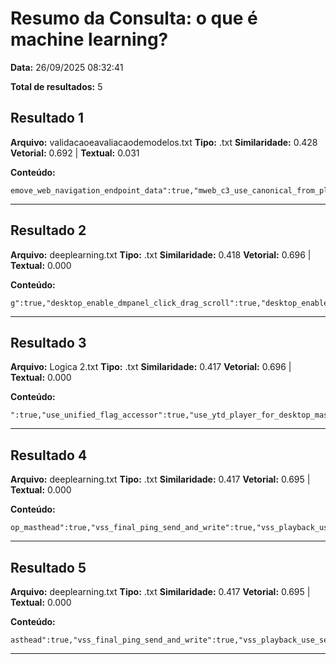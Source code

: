 # Resumo da Consulta: o que é machine learning?

**Data:** 26/09/2025 08:32:41

**Total de resultados:** 5

## Resultado 1

**Arquivo:** validacaoeavaliacaodemodelos.txt
**Tipo:** .txt
**Similaridade:** 0.428
**Vetorial:** 0.692 | **Textual:** 0.031

**Conteúdo:**
```
emove_web_navigation_endpoint_data":true,"mweb_c3_use_canonical_from_player_response":true,"mweb_channels_restyle_buttons_extra_padding":true,"mweb_channels_restyle_landscape_wider_buttons":true,"mweb_command_handler":true,"mweb_deprecate_skip_ve_logging":true,"mweb_enable_local_innertube_services":true,"mweb_enable_search_big_thumbs":true,"mweb_enable_sequence_signal":true,"mweb_enable_sink_chip_bar":true,"mweb_enable_sink_pages_dwell_detection":true,"mweb_enable_sink_statement_banner":true,"mw...
```

---

## Resultado 2

**Arquivo:** deeplearning.txt
**Tipo:** .txt
**Similaridade:** 0.418
**Vetorial:** 0.696 | **Textual:** 0.000

**Conteúdo:**
```
g":true,"desktop_enable_dmpanel_click_drag_scroll":true,"desktop_enable_dmpanel_scroll":true,"desktop_enable_dmpanel_wheel_scroll":true,"desktop_enable_new_video_metadata":true,"desktop_enable_scrollable_suggestions_panel":true,"desktop_enable_single_suggestion_highlight":true,"desktop_enable_suggestions_panel_padding":true,"desktop_enable_visual_suggest":true,"desktop_keyboard_capture_keydown_killswitch":true,"desktop_mix_use_sampled_color_for_bottom_bar":true,"desktop_mix_use_sampled_color_for...
```

---

## Resultado 3

**Arquivo:** Logica 2.txt
**Tipo:** .txt
**Similaridade:** 0.417
**Vetorial:** 0.696 | **Textual:** 0.000

**Conteúdo:**
```
":true,"use_unified_flag_accessor":true,"use_ytd_player_for_desktop_masthead":true,"vss_final_ping_send_and_write":true,"vss_playback_use_send_and_write":true,"warm_op_csn_cleanup":true,"web_action_buttons_enforce_limit":true,"web_action_buttons_minimize_subscribe":true,"web_action_buttons_overlap_fix":true,"web_action_buttons_update_owner_width":true,"web_adaptive_repeat_ase":true,"web_always_load_chat_support":true,"web_amsterdam_post_mvp_playlists":true,"web_animated_actions":true,"web_animat...
```

---

## Resultado 4

**Arquivo:** deeplearning.txt
**Tipo:** .txt
**Similaridade:** 0.417
**Vetorial:** 0.695 | **Textual:** 0.000

**Conteúdo:**
```
op_masthead":true,"vss_final_ping_send_and_write":true,"vss_playback_use_send_and_write":true,"warm_op_csn_cleanup":true,"web_action_buttons_enforce_limit":true,"web_action_buttons_minimize_subscribe":true,"web_action_buttons_overlap_fix":true,"web_action_buttons_update_owner_width":true,"web_adaptive_repeat_ase":true,"web_always_load_chat_support":true,"web_amsterdam_post_mvp_playlists":true,"web_animated_actions":true,"web_animated_actions_v2":true,"web_animated_like":true,"web_api_url":true,"...
```

---

## Resultado 5

**Arquivo:** deeplearning.txt
**Tipo:** .txt
**Similaridade:** 0.417
**Vetorial:** 0.695 | **Textual:** 0.000

**Conteúdo:**
```
asthead":true,"vss_final_ping_send_and_write":true,"vss_playback_use_send_and_write":true,"warm_op_csn_cleanup":true,"web_action_buttons_enforce_limit":true,"web_action_buttons_minimize_subscribe":true,"web_action_buttons_overlap_fix":true,"web_action_buttons_update_owner_width":true,"web_adaptive_repeat_ase":true,"web_always_load_chat_support":true,"web_amsterdam_post_mvp_playlists":true,"web_animated_actions":true,"web_animated_actions_v2":true,"web_animated_like":true,"web_api_url":true,"web_...
```

---

